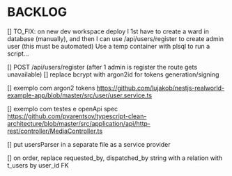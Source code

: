 # BACKLOG

[] TO_FIX: on new dev workspace deploy I 1st have to create a ward in database (manually), and then I can use /api/users/register to create admin user (this must be automated)
Use a temp container with plsql to run a script...

[] POST /api/users/register (after 1 admin is register the route gets unavailable)
[] replace bcrypt with argon2id for tokens generation/signing

[] exemplo com argon2 tokens
https://github.com/lujakob/nestjs-realworld-example-app/blob/master/src/user/user.service.ts

[] exemplo com testes e openApi spec
https://github.com/pvarentsov/typescript-clean-architecture/blob/master/src/application/api/http-rest/controller/MediaController.ts

[] put usersParser in a separate file as a service provider

[] on order, replace requested_by, dispatched_by string with a relation with t_users by user_id FK